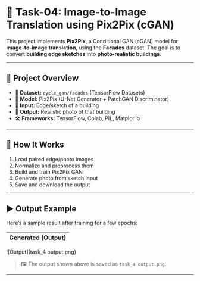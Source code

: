 # 🧠 Task-04: Image-to-Image Translation using Pix2Pix (cGAN)

This project implements **Pix2Pix**, a Conditional GAN (cGAN) model for **image-to-image translation**, using the **Facades** dataset. The goal is to convert **building edge sketches** into **photo-realistic buildings**.

---

## 📌 Project Overview

- 📁 **Dataset:** `cycle_gan/facades` (TensorFlow Datasets)  
- 🧠 **Model:** Pix2Pix (U-Net Generator + PatchGAN Discriminator)  
- 🧪 **Input:** Edge/sketch of a building  
- 🎯 **Output:** Realistic photo of that building  
- 🛠️ **Frameworks:** TensorFlow, Colab, PIL, Matplotlib

---

## 🚀 How It Works

1. Load paired edge/photo images
2. Normalize and preprocess them
3. Build and train Pix2Pix GAN
4. Generate photo from sketch input
5. Save and download the output

---

## ▶️ Output Example

Here’s a sample result after training for a few epochs:

| Generated (Output) |
|---------------------|
![Output](task_4 output.png) 

> 🖼️ The output shown above is saved as `task_4 output.png`.

---

